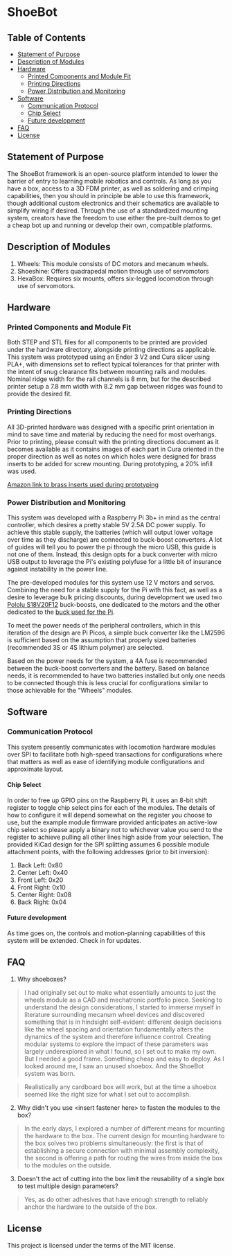 # ShoeBot

## Table of Contents
- [Statement of Purpose](#statement-of-purpose)
- [Description of Modules](#description-of-modules)
- [Hardware](#hardware)
  - [Printed Components and Module Fit](#printed-components-and-module-fit)
  - [Printing Directions](#printing-directions)
  - [Power Distribution and Monitoring](#power-distribution-and-monitoring)
- [Software](#software)
  - [Communication Protocol](#communication-protocol)
  - [Chip Select](#chip-select)
  - [Future development](#future-development)
- [FAQ](#faq)
- [License](#license)

## Statement of Purpose
The ShoeBot framework is an open-source platform intended to lower the barrier of entry to learning mobile robotics and 
controls. As long as you have a box, access to a 3D FDM printer, as well as soldering and crimping capabilities, then you 
should in principle be able to use this framework, though additional custom electronics and their schematics are 
available to simplify wiring if desired. Through the use of a standardized mounting system, creators have the 
freedom to use either the pre-built demos to get a cheap bot up and running or develop their own, compatible platforms. 

## Description of Modules

1. Wheels: This module consists of DC motors and mecanum wheels.
2. Shoeshine: Offers quadrapedal motion through use of servomotors
3. HexaBox: Requires six mounts, offers six-legged locomotion through use of servomotors.

## Hardware

### Printed Components and Module Fit
Both STEP and STL files for all components to be printed are provided under the hardware directory, alongside printing
directions as applicable. This system was prototyped using an Ender 3 V2 and Cura slicer using PLA+, with dimensions set 
to reflect typical tolerances for that printer with the intent of snug clearance fits between mounting rails and modules.
Nominal ridge width for the rail channels is 8 mm, but for the described printer setup a 7.8 mm width with 8.2 mm gap
between ridges was found to provide the desired fit. 

### Printing Directions
All 3D-printed hardware was designed with a specific print orientation in mind to save time and material by reducing the
need for most overhangs. Prior to printing, please consult with the printing directions document as it becomes available 
as it contains images of each part in Cura oriented in the proper direction as well as notes on which holes were designed
for brass inserts to be added for screw mounting. During prototyping, a 20% infill was used.

[Amazon link to brass inserts used during prototyping](https://www.amazon.com/dp/B0DM21Z6XP?ref=ppx_yo2ov_dt_b_fed_asin_title&th=1)

### Power Distribution and Monitoring
This system was developed with a Raspberry Pi 3b+ in mind as the central controller, which desires a pretty stable 5V 2.5A
DC power supply. To achieve this stable supply, the batteries (which will output lower voltage over time as they discharge)
are connected to buck-boost converters. A lot of guides will tell you to power the pi through the micro USB, this guide is
not one of them. Instead, this design opts for a buck converter with micro USB output to leverage the Pi's existing polyfuse
for a little bit of insurance against instability in the power line. 

The pre-developed modules for this system use 12 V motors and servos. Combining the need for a stable supply for the Pi
with this fact, as well as a desire to leverage bulk pricing discounts, during development we used two [Pololu S18V20F12](https://www.pololu.com/product/2577)
buck-boosts, one dedicated to the motors and the other dedicated to the [buck used for the Pi](https://www.amazon.com/dp/B0B6NZBWV4?ref=ppx_yo2ov_dt_b_fed_asin_title&th=1).

To meet the power needs of the peripheral controllers, which in this iteration of the design are Pi Picos, a simple buck converter 
like the LM2596 is sufficient based on the assumption that properly sized batteries (recommended 3S or 4S lithium polymer) are
selected.

Based on the power needs for the system, a 4A fuse is recommended between the buck-boost converters and the battery. Based
on balance needs, it is recommended to have two batteries installed but only one needs to be connected though this is less
crucial for configurations similar to those achievable for the "Wheels" modules.

## Software

### Communication Protocol
This system presently communicates with locomotion hardware modules over SPI to facilitate both high-speed transactions
for configurations where that matters as well as ease of identifying module configurations and approximate layout. 

#### Chip Select 
In order to free up GPIO pins on the Raspberry Pi, it uses an 8-bit shift register to toggle chip select pins for each of
the modules. The details of how to configure it will depend somewhat on the register you choose to use, but the example
module firmware provided anticipates an active-low chip select so please apply a binary not to whichever value you send to
the register to achieve pulling all other lines high aside from your selection. The provided KiCad design for the SPI
splitting assumes 6 possible module attachment points, with the following addresses (prior to bit inversion):

1. Back Left: 0x80
2. Center Left: 0x40
3. Front Left: 0x20
4. Front Right: 0x10
5. Center Right: 0x08
6. Back Right: 0x04

#### Future development
As time goes on, the controls and motion-planning capabilities of this system will be extended. Check in for updates.

## FAQ

1. Why shoeboxes?

>I had originally set out to make what essentially amounts to just the wheels module as a CAD and mechatronic portfolio piece.
Seeking to understand the design considerations, I started to immerse myself in literature surrounding mecanum wheel devices 
and discovered something that is in hindsight self-evident: different design decisions like the wheel spacing and orientation 
fundamentally alters the dynamics of the system and therefore influence control. Creating modular systems to explore the impact 
of these parameters was largely underexplored in what I found, so I set out to make my own. But I needed a good frame. Something
cheap and easy to deploy. As I looked around me, I saw an unused shoebox. And the ShoeBot system was born. 

>Realistically any cardboard box will work, but at the time a shoebox seemed like the right size for what I set out to accomplish.

2. Why didn't you use \<insert fastener here\> to fasten the modules to the box?

>In the early days, I explored a number of different means for mounting the hardware to the box. The current design for mounting
hardware to the box solves two problems simultaneously: the first is that of establishing a secure connection with minimal
assembly complexity, the second is offering a path for routing the wires from inside the box to the modules on the outside.

3. Doesn't the act of cutting into the box limit the reusability of a single box to test multiple design parameters?

>Yes, as do other adhesives that have enough strength to reliably anchor the hardware to the outside of the box. 

## License
This project is licensed under the terms of the MIT license.
